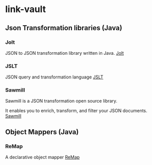 # link-vault

## Json Transformation libraries (Java)

### Jolt
JSON to JSON transformation library written in Java.
[Jolt](https://github.com/bazaarvoice/jolt)

### JSLT
JSON query and transformation language
[JSLT](https://github.com/schibsted/jslt)

### Sawmill
Sawmill is a JSON transformation open source library.

It enables you to enrich, transform, and filter your JSON documents.
[Sawmill](https://github.com/logzio/sawmill/wiki)

## Object Mappers (Java)

### ReMap
A declarative object mapper
[ReMap](https://github.com/remondis-it/remap)
